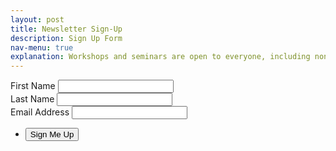 ```yaml
---
layout: post
title: Newsletter Sign-Up
description: Sign Up Form
nav-menu: true
explanation: Workshops and seminars are open to everyone, including non-UBC students. You do not need to be competing to learn from our workshops, everyone is welcome. Please sign up for our newsletter for the latest updates using this form.
---
```


<div class="row">

<div class="6u 12u$(small)">
<section>

<form  action="https://formspree.io/f/mleyrqyp"
  method="POST" id="mc-embedded-subscribe-form" name="mc-embedded-subscribe-form" class="validate" target="_blank">
  <div class="field half first">
    <label for="mce-FNAME" class="col-2 col-form-label">First Name </label>
    <input type="text" value="" name="First Name" class="form-control" id="mce-FNAME" required>
</div>

<div class="field half">
    <label for="mce-LNAME" class="col-2 col-form-label">Last Name </label>
    <input type="text" value="" name="Last Name" class="form-control" id="mce-LNAME" required>
</div>

<div class="field">
    <label for="mce-EMAIL" class="col-2 col-form-label">Email Address</label>
    <input type="email" value="" name="Email" class="form-control required email" id="email" required="required">
</div>
<div id="mce-responses" class="clear">
    <div class="response" id="mce-error-response" style="display:none"></div>
    <div class="response" id="mce-success-response" style="display:none"></div>
</div>
<ul class="actions">
	<li><input type="submit" value="Sign Me Up" id="mc-embedded-subscribe"/></li>
</ul>
<!-- <button type="submit" value="Subscribe" name="subscribe" id="mc-embedded-subscribe" class="btn btn-default">Sign Up!</button> -->
<div style="position: absolute; left: -5000px;" aria-hidden="true"><input type="text" name="b_c3b28e1c3768da0034cb9df6b_d52602a9c6" tabindex="-1" value=""></div>
</form>
</section>
</div>

<div class="6u 12u$(small)">
    <!-- <h4>Competition Eligibility</h4>
    <p>To participate in the competition, you must meet the following criteria. Please read the <a href="{{ '/2017/10/04/faq.html ' | prepend: site.baseurl | prepend: site.url }}" class="link">FAQ</a> for more information.</p>
    <dl>
        <dt>Student Status</dt>
        <dd>
            <p>UBC undergraduate student, graduate student, postdoc, research associate, staff and recently graduated UBC students (within 6 months of graduation as of the registration date.</p>
        </dd>
        <dt>Existing Projects</dt>
        <dd>
            <p>If you're entering an existing project or startup, it must be a non-incorporated venture that have not gone through the e@UBC Lean Launchpad program</p>
        </dd>
    </dl> -->
    <!-- <p><a href="https://goo.gl/forms/mvlqhtLvMeNwrcGE3" class="button special fit">Competition Registration</a></p>
    <hr>
    <p>If you're signing up to be a <b>mentor</b>, please use this link:</p>
    <p><a href="https://goo.gl/forms/wYy145odJ9Fsivtv1" class="button fit">Mentor Registration</a></p>
    <p><a href="{{ '/assets/mentorship.pdf' | prepend: site.baseurl | prepend: site.url }}" class="button next">Mentorship package</a></p> -->
   <!--  
    <p><a href="{{ '/assets/mentorship.pdf' | prepend: site.baseurl | prepend: site.url }}"" class="button fit">Mentorship package</a>
    </p>
 -->
</div>

</div>
